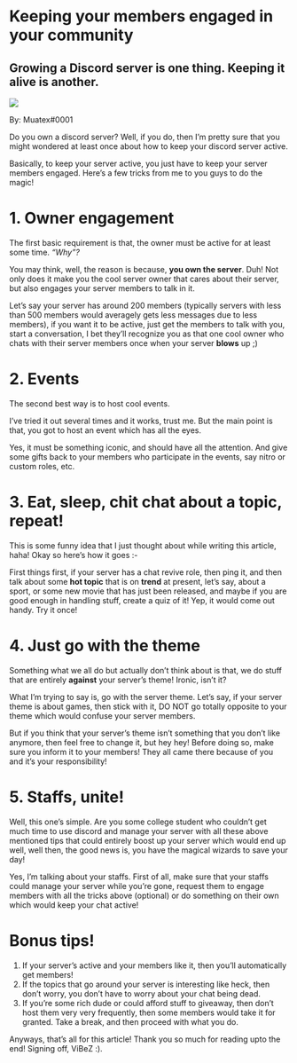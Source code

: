 Keeping your members engaged in your community
==============================================

Growing a Discord server is one thing. Keeping it alive is another.
-------------------------------------------------------------------

![](https://miro.medium.com/max/1400/1*0KAWIfl-Qqg9ck8dVy03MA.png)

By: Muatex#0001

Do you own a discord server? Well, if you do, then I’m pretty sure that you might wondered at least once about how to keep your discord server active.

Basically, to keep your server active, you just have to keep your server members engaged. Here’s a few tricks from me to you guys to do the magic!

**1\. Owner engagement**
========================

The first basic requirement is that, the owner must be active for at least some time. _“Why”?_

You may think, well, the reason is because, **you own the server**. Duh! Not only does it make you the cool server owner that cares about their server, but also engages your server members to talk in it.

Let’s say your server has around 200 members (typically servers with less than 500 members would averagely gets less messages due to less members), if you want it to be active, just get the members to talk with you, start a conversation, I bet they’ll recognize you as that one cool owner who chats with their server members once when your server **blows** up ;)

2\. **Events**
==============

The second best way is to host cool events.

I’ve tried it out several times and it works, trust me. But the main point is that, you got to host an event which has all the eyes.

Yes, it must be something iconic, and should have all the attention. And give some gifts back to your members who participate in the events, say nitro or custom roles, etc.

3\. Eat, sleep, chit chat about a topic, repeat!
================================================

This is some funny idea that I just thought about while writing this article, haha! Okay so here’s how it goes :-

First things first, if your server has a chat revive role, then ping it, and then talk about some **hot topic** that is on **trend** at present, let’s say, about a sport, or some new movie that has just been released, and maybe if you are good enough in handling stuff, create a quiz of it! Yep, it would come out handy. Try it once!

4\. Just go with the theme
==========================

Something what we all do but actually don’t think about is that, we do stuff that are entirely **against** your server’s theme! Ironic, isn’t it?

What I’m trying to say is, go with the server theme. Let’s say, if your server theme is about games, then stick with it, DO NOT go totally opposite to your theme which would confuse your server members.

But if you think that your server’s theme isn’t something that you don’t like anymore, then feel free to change it, but hey hey! Before doing so, make sure you inform it to your members! They all came there because of you and it’s your responsibility!

5\. Staffs, unite!
==================

Well, this one’s simple. Are you some college student who couldn’t get much time to use discord and manage your server with all these above mentioned tips that could entirely boost up your server which would end up well, well then, the good news is, you have the magical wizards to save your day!

Yes, I’m talking about your staffs. First of all, make sure that your staffs could manage your server while you’re gone, request them to engage members with all the tricks above (optional) or do something on their own which would keep your chat active!

Bonus tips!
===========

1.  If your server’s active and your members like it, then you’ll automatically get members!
2.  If the topics that go around your server is interesting like heck, then don’t worry, you don’t have to worry about your chat being dead.
3.  If you’re some rich dude or could afford stuff to giveaway, then don’t host them very very frequently, then some members would take it for granted. Take a break, and then proceed with what you do.

Anyways, that’s all for this article! Thank you so much for reading upto the end! Signing off, ViBeZ :).
